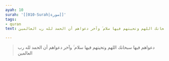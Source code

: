 ```yaml
---
ayah: 10
surah: '[[010-Surah|سورة]]'
tags:
- quran
text: دعواهم فيها سبحانك اللهم وتحيتهم فيها سلام ۚ وآخر دعواهم أن الحمد لله رب العالمين

---
```

> دعواهم فيها سبحانك اللهم وتحيتهم فيها سلام ۚ وآخر دعواهم أن الحمد لله رب العالمين
